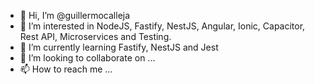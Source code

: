 - 👋 Hi, I’m @guillermocalleja
- 👀 I’m interested in NodeJS, Fastify, NestJS, Angular, Ionic, Capacitor, Rest API, Microservices and Testing.
- 🌱 I’m currently learning Fastify, NestJS and Jest
- 💞️ I’m looking to collaborate on ...
- 📫 How to reach me ...

<!---
guillermocalleja/guillermocalleja is a ✨ special ✨ repository because its `README.md` (this file) appears on your GitHub profile.
You can click the Preview link to take a look at your changes.
--->
